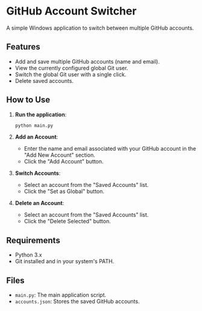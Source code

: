 # GitHub Account Switcher

A simple Windows application to switch between multiple GitHub accounts.

## Features

- Add and save multiple GitHub accounts (name and email).
- View the currently configured global Git user.
- Switch the global Git user with a single click.
- Delete saved accounts.

## How to Use

1.  **Run the application**:
    ```bash
    python main.py
    ```

2.  **Add an Account**:
    - Enter the name and email associated with your GitHub account in the "Add New Account" section.
    - Click the "Add Account" button.

3.  **Switch Accounts**:
    - Select an account from the "Saved Accounts" list.
    - Click the "Set as Global" button.

4.  **Delete an Account**:
    - Select an account from the "Saved Accounts" list.
    - Click the "Delete Selected" button.

## Requirements

- Python 3.x
- Git installed and in your system's PATH.

## Files

- `main.py`: The main application script.
- `accounts.json`: Stores the saved GitHub accounts. 